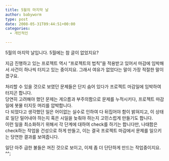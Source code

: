 ```yaml
---
title: 5월의 마지막 날
author: babyworm
type: post
date: 2008-05-31T09:44:51+00:00
categories:
  - 개인적인

---
```

5월의 마지막 날입니다. 5월에는 참 글이 없었지요?  
  
지금 진행하고 있는 프로젝트 역시 &#8220;프로젝트의 법칙&#8221;을 적용받고 있어서 마감에 임박해서 사건이 하나씩 터지고 있는 중이지요. 그래서 여유가 없었다는 말이 가장 적절한 말이겠구요.  
  
처리할 수 있을 것으로 보였던 문제들은 단지 숨어 있다가 프로젝트 마감일에 임박하여 터지곤 합니다.  
당연히 고려해야 했던 문제는 게으름과 부주의함으로 문제를 누적시키다, 프로젝트 마감일에 봇물 터지듯 머리를 압박합니다.  
다 되었다고 생각했던 일은 어이없는 실수로 인하여 다 뒤집어야 함이 밝혀지고, 이 상태로 일단 밀어내야 하는지 혹은 시일을 늦춰야 하는지 고민스럽게 만들기도 합니다.  
이런 일을 최소화하기 위해서 각 단계에 대하여 check를 하기는 합니다만, 나태함은 check하는 작업을 건성으로 하게 만들고, 이는 결국 프로젝트 마감에서 문제를 일으키는 당연한 결과를 보여줍니다.  
  
일단 아주 급한 불들은 꺼진 것으로 보이고, 이제 좀 더 단단하게 만드는 작업중이지요. ^^;